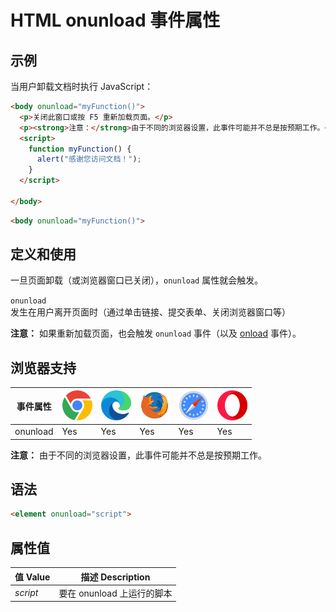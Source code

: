 HTML onunload 事件属性
===

## 示例

当用户卸载文档时执行 JavaScript：

```html idoc:preview:iframe
<body onunload="myFunction()">
  <p>关闭此窗口或按 F5 重新加载页面。</p>
  <p><strong>注意：</strong>由于不同的浏览器设置，此事件可能并不总是按预期工作。</p>
  <script>
    function myFunction() {
      alert("感谢您访问文档！");
    }
  </script>

</body>
```

```html
<body onunload="myFunction()">
```

## 定义和使用

一旦页面卸载（或浏览器窗口已关闭），`onunload` 属性就会触发。

`onunload` 发生在用户离开页面时（通过单击链接、提交表单、关闭浏览器窗口等）

**注意：** 如果重新加载页面，也会触发 `onunload` 事件（以及 [onload](./onload.md) 事件）。

## 浏览器支持

| 事件属性 | ![chrome][1] | ![edge][2] | ![firefox][3] | ![safari][4] | ![opera][5] |
| --- | --- | --- | --- | --- | --- |
| onunload | Yes | Yes | Yes | Yes | Yes |
<!--rehype:style=width: 100%; display: inline-table;-->

**注意：** 由于不同的浏览器设置，此事件可能并不总是按预期工作。

## 语法

```html
<element onunload="script">
```

## 属性值

| 值 Value | 描述 Description |
| --- | --- |
| *script* | 要在 onunload 上运行的脚本 |
<!--rehype:style=width: 100%; display: inline-table;-->


[1]: ../assets/chrome.svg
[2]: ../assets/edge.svg
[3]: ../assets/firefox.svg
[4]: ../assets/safari.svg
[5]: ../assets/opera.svg

